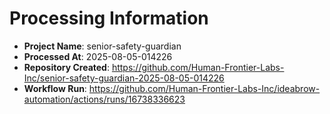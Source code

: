 # Processing Information

- **Project Name**: senior-safety-guardian
- **Processed At**: 2025-08-05-014226
- **Repository Created**: https://github.com/Human-Frontier-Labs-Inc/senior-safety-guardian-2025-08-05-014226
- **Workflow Run**: https://github.com/Human-Frontier-Labs-Inc/ideabrow-automation/actions/runs/16738336623
